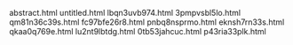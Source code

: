 abstract.html
untitled.html
lbqn3uvb974.html
3pmpvsbl5lo.html
qm81n36c39s.html
fc97bfe26r8.html
pnbq8nsprmo.html
eknsh7rn33s.html
qkaa0q769e.html
lu2nt9lbtdg.html
0tb53jahcuc.html
p43ria33plk.html